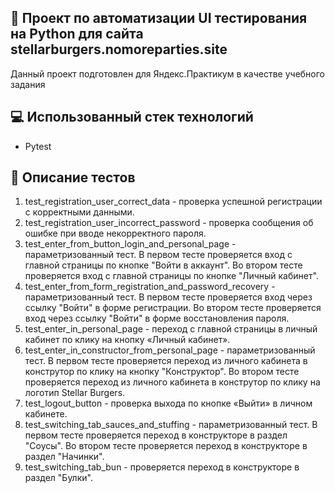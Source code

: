 ## :green_book: Проект по автоматизации UI тестирования на Python для сайта stellarburgers.nomoreparties.site

Данный проект подготовлен для Яндекс.Практикум в качестве учебного задания

## :computer: Использованный стек технологий

* Pytest

## :pushpin: Описание тестов

1. test_registration_user_correct_data - проверка успешной регистрации с корректными данными.
2. test_registration_user_incorrect_password - проверка сообщения об ошибке при вводе некорректного пароля.
3. test_enter_from_button_login_and_personal_page - параметризованный тест. В первом тесте проверяется вход с главной
   страницы по кнопке "Войти в аккаунт". Во втором тесте проверяется вход с главной страницы по кнопке "Личный кабинет".
4. test_enter_from_form_registration_and_password_recovery - параметризованный тест. В первом тесте проверяется вход
   через ссылку "Войти" в форме регистрации. Во втором тесте проверяется вход через ссылку "Войти" в форме
   восстановления пароля.
5. test_enter_in_personal_page - переход с главной страницы в личный кабинет по клику на кнопку «Личный кабинет».
6. test_enter_in_constructor_from_personal_page - параметризованный тест. В первом тесте проверяется переход из личного
   кабинета в конструтор по клику на кнопку "Конструктор". Во втором тесте проверяется переход из личного
   кабинета в конструтор по клику на логотип Stellar Burgers.
7. test_logout_button - проверка выхода по кнопке «Выйти» в личном кабинете.
8. test_switching_tab_sauces_and_stuffing - параметризованный тест. В первом тесте проверяется переход в конструкторе в
   раздел "Соусы". Во втором тесте проверяется переход в конструкторе в раздел "Начинки".
9. test_switching_tab_bun - проверяется переход в конструкторе в раздел "Булки".